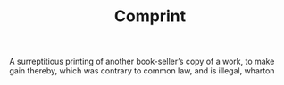 ---
title: Comprint
letter: C
permalink: "/definitions/bld-comprint.html"
body: A surreptitious printing of another book-seller’s copy of a work, to make gain
  thereby, which was contrary to common law, and is illegal, wharton
published_at: '2018-07-07'
source: Black's Law Dictionary 2nd Ed (1910)
layout: post
---